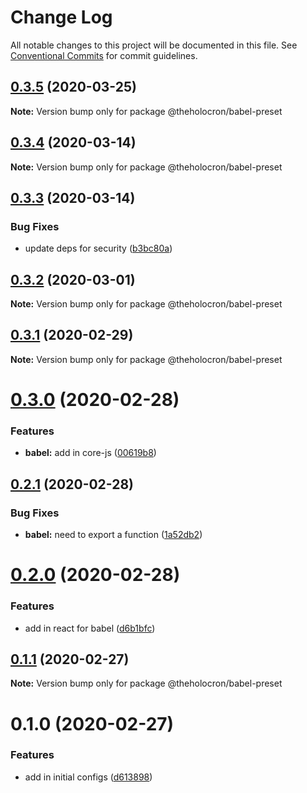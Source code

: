 # Change Log

All notable changes to this project will be documented in this file.
See [Conventional Commits](https://conventionalcommits.org) for commit guidelines.

## [0.3.5](https://github.com/the-holocron/threepio/compare/@theholocron/babel-preset@0.3.4...@theholocron/babel-preset@0.3.5) (2020-03-25)

**Note:** Version bump only for package @theholocron/babel-preset





## [0.3.4](https://github.com/the-holocron/threepio/compare/@theholocron/babel-preset@0.3.3...@theholocron/babel-preset@0.3.4) (2020-03-14)

**Note:** Version bump only for package @theholocron/babel-preset





## [0.3.3](https://github.com/the-holocron/threepio/compare/@theholocron/babel-preset@0.3.2...@theholocron/babel-preset@0.3.3) (2020-03-14)


### Bug Fixes

* update deps for security ([b3bc80a](https://github.com/the-holocron/threepio/commit/b3bc80a8a6baea3fd3dc0b6fb4aa28a9b47ea9a5))





## [0.3.2](https://github.com/the-holocron/threepio/compare/@theholocron/babel-preset@0.3.1...@theholocron/babel-preset@0.3.2) (2020-03-01)

**Note:** Version bump only for package @theholocron/babel-preset





## [0.3.1](https://github.com/the-holocron/threepio/compare/@theholocron/babel-preset@0.3.0...@theholocron/babel-preset@0.3.1) (2020-02-29)

**Note:** Version bump only for package @theholocron/babel-preset





# [0.3.0](https://github.com/the-holocron/threepio/compare/@theholocron/babel-preset@0.2.1...@theholocron/babel-preset@0.3.0) (2020-02-28)


### Features

* **babel:** add in core-js ([00619b8](https://github.com/the-holocron/threepio/commit/00619b8a3e1056f42c5d183f289e8e23333c9150))





## [0.2.1](https://github.com/the-holocron/threepio/compare/@theholocron/babel-preset@0.2.0...@theholocron/babel-preset@0.2.1) (2020-02-28)


### Bug Fixes

* **babel:** need to export a function ([1a52db2](https://github.com/the-holocron/threepio/commit/1a52db23ec961d5b87ff96640ad8ea406f6a6c88))





# [0.2.0](https://github.com/the-holocron/threepio/compare/@theholocron/babel-preset@0.1.1...@theholocron/babel-preset@0.2.0) (2020-02-28)


### Features

* add in react for babel ([d6b1bfc](https://github.com/the-holocron/threepio/commit/d6b1bfceff8994bced600f5fb27e04a3b006f746))





## [0.1.1](https://github.com/the-holocron/threepio/compare/@theholocron/babel-preset@0.1.0...@theholocron/babel-preset@0.1.1) (2020-02-27)

**Note:** Version bump only for package @theholocron/babel-preset





# 0.1.0 (2020-02-27)


### Features

* add in initial configs ([d613898](https://github.com/the-holocron/threepio/commit/d613898f18bb20b7fc879d80c15f025555de2765))
